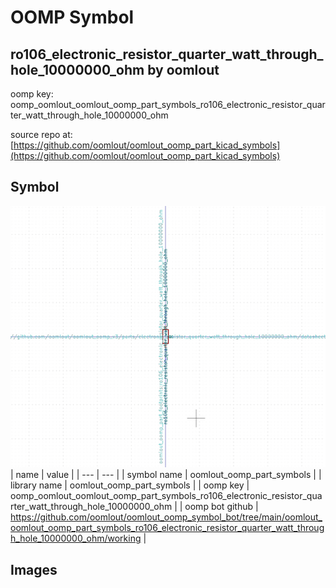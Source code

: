# OOMP Symbol  
## ro106_electronic_resistor_quarter_watt_through_hole_10000000_ohm  by oomlout  
  
oomp key: oomp_oomlout_oomlout_oomp_part_symbols_ro106_electronic_resistor_quarter_watt_through_hole_10000000_ohm  
  
source repo at: [https://github.com/oomlout/oomlout_oomp_part_kicad_symbols](https://github.com/oomlout/oomlout_oomp_part_kicad_symbols)  
## Symbol  
  
[![working.png](working_600.png)](working.png)  
| name | value | 
| --- | --- | 
| symbol name | oomlout_oomp_part_symbols | 
| library name | oomlout_oomp_part_symbols | 
| oomp key | oomp_oomlout_oomlout_oomp_part_symbols_ro106_electronic_resistor_quarter_watt_through_hole_10000000_ohm | 
| oomp bot github | https://github.com/oomlout/oomlout_oomp_symbol_bot/tree/main/oomlout_oomlout_oomp_part_symbols_ro106_electronic_resistor_quarter_watt_through_hole_10000000_ohm/working | 
## Images  
